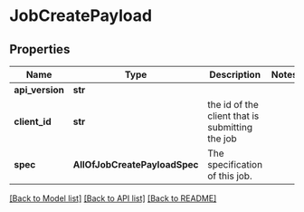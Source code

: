 # JobCreatePayload

## Properties
Name | Type | Description | Notes
------------ | ------------- | ------------- | -------------
**api_version** | **str** |  | 
**client_id** | **str** | the id of the client that is submitting the job | 
**spec** | **AllOfJobCreatePayloadSpec** | The specification of this job. | 

[[Back to Model list]](../README.md#documentation-for-models) [[Back to API list]](../README.md#documentation-for-api-endpoints) [[Back to README]](../README.md)

